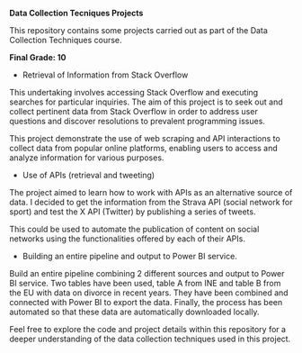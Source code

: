 **Data Collection Tecniques Projects**

This repository contains some projects carried out as part of the Data Collection Techniques course.

**Final Grade: 10**

  - Retrieval of Information from Stack Overflow

This undertaking involves accessing Stack Overflow and executing searches for particular inquiries. The aim of this project is to seek out and collect pertinent data from Stack Overflow in order to address user questions and discover resolutions to prevalent programming issues.

This project demonstrate the use of web scraping and API interactions to collect data from popular online platforms, enabling users to access and analyze information for various purposes.

  - Use of APIs (retrieval and tweeting)

The project aimed to learn how to work with APIs as an alternative source of data. I decided to get the information from the Strava API (social network for sport) and test the X API (Twitter) by publishing a series of tweets. 

This could be used to automate the publication of content on social networks using the functionalities offered by each of their APIs.

  - Building an entire pipeline and output to Power BI service.

Build an entire pipeline combining 2 different sources and output to Power BI service. Two tables have been used, table A from INE and table B from the EU with data on divorce in recent years. They have been combined and connected with Power BI to export the data. Finally, the process has been automated so that these data are automatically downloaded locally. 

Feel free to explore the code and project details within this repository for a deeper understanding of the data collection techniques used in this project.


